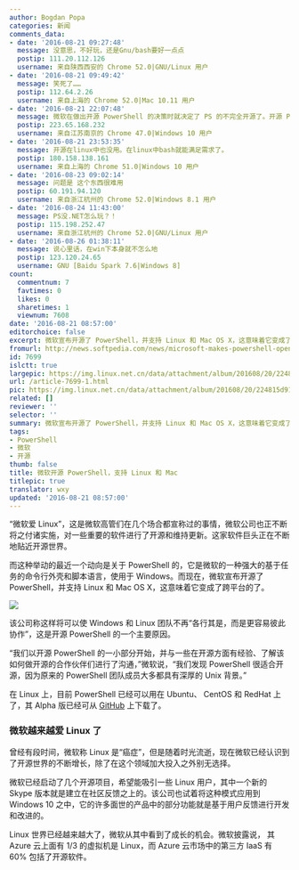 ```yaml
---
author: Bogdan Popa
categories: 新闻
comments_data:
- date: '2016-08-21 09:27:48'
  message: 没意思，不好玩，还是Gnu/bash要好一点点
  postip: 111.20.112.126
  username: 来自陕西西安的 Chrome 52.0|GNU/Linux 用户
- date: '2016-08-21 09:49:42'
  message: 笑死了……
  postip: 112.64.2.26
  username: 来自上海的 Chrome 52.0|Mac 10.11 用户
- date: '2016-08-21 22:07:48'
  message: 微软在做出开源 PowerShell 的决策时就决定了 PS 的不完全开源了。开源 PS 只是为了引导更多的用户使用 windows。
  postip: 223.65.168.232
  username: 来自江苏南京的 Chrome 47.0|Windows 10 用户
- date: '2016-08-21 23:53:35'
  message: 开源在linux中也没用。在linux中bash就能满足需求了。
  postip: 180.158.138.161
  username: 来自上海的 Chrome 51.0|Windows 10 用户
- date: '2016-08-23 09:02:14'
  message: 问题是 这个东西很难用
  postip: 60.191.94.120
  username: 来自浙江杭州的 Chrome 52.0|Windows 8.1 用户
- date: '2016-08-24 11:43:00'
  message: PS没.NET怎么玩？！
  postip: 115.198.252.47
  username: 来自浙江杭州的 Chrome 52.0|GNU/Linux 用户
- date: '2016-08-26 01:38:11'
  message: 说心里话，在win下本身就不怎么地
  postip: 123.120.24.65
  username: GNU [Baidu Spark 7.6|Windows 8]
count:
  commentnum: 7
  favtimes: 0
  likes: 0
  sharetimes: 1
  viewnum: 7608
date: '2016-08-21 08:57:00'
editorchoice: false
excerpt: 微软宣布开源了 PowerShell，并支持 Linux 和 Mac OS X，这意味着它变成了跨平台的了。
fromurl: http://news.softpedia.com/news/microsoft-makes-powershell-open-source-releases-it-on-linux-and-mac-507466.shtml
id: 7699
islctt: true
largepic: https://img.linux.net.cn/data/attachment/album/201608/20/224815d9161ma126z6ej5l.jpg
url: /article-7699-1.html
pic: https://img.linux.net.cn/data/attachment/album/201608/20/224815d9161ma126z6ej5l.jpg.thumb.jpg
related: []
reviewer: ''
selector: ''
summary: 微软宣布开源了 PowerShell，并支持 Linux 和 Mac OS X，这意味着它变成了跨平台的了。
tags:
- PowerShell
- 微软
- 开源
thumb: false
title: 微软开源 PowerShell，支持 Linux 和 Mac
titlepic: true
translator: wxy
updated: '2016-08-21 08:57:00'
---
```


“微软爱 Linux”，这是微软高管们在几个场合都宣称过的事情，微软公司也正不断将之付诸实施，对一些重要的软件进行了开源和维持更新。这家软件巨头正在不断地贴近开源世界。


而这种举动的最近一个动向是关于 PowerShell 的，它是微软的一种强大的基于任务的命令行外壳和脚本语言，使用于 Windows。而现在，微软宣布开源了 PowerShell，并支持 Linux 和 Mac OS X，这意味着它变成了跨平台的了。


![](/data/attachment/album/201608/20/224815d9161ma126z6ej5l.jpg)


该公司称这样将可以使 Windows 和 Linux 团队不再“各行其是，而是更容易彼此协作”，这是开源 PowerShell 的一个主要原因。


“我们以开源 PowerShell 的一小部分开始，并与一些在开源方面有经验、了解该如何做开源的合作伙伴们进行了沟通，”微软说，“我们发现 PowerShell 很适合开源，因为原来的 PowerShell 团队成员大多都具有深厚的 Unix 背景。”


在 Linux 上，目前 PowerShell 已经可以用在 Ubuntu、 CentOS 和 RedHat 上了，其 Alpha 版已经可从 [GitHub](https://github.com/PowerShell/PowerShell/tree/master/docs/learning-powershell) 上下载了。


### 微软越来越爱 Linux 了


曾经有段时间，微软称 Linux 是“癌症”，但是随着时光流逝，现在微软已经认识到了开源世界的不断增长，除了在这个领域加大投入之外别无选择。


微软已经启动了几个开源项目，希望能吸引一些 Linux 用户，其中一个新的 Skype 版本就是建立在社区反馈之上的。该公司也试着将这种模式应用到 Windows 10 之中，它的许多面世的产品中的部分功能就是基于用户反馈进行开发和改进的。


Linux 世界已经越来越大了，微软从其中看到了成长的机会。微软披露说， 其 Azure 云上面有 1/3 的虚拟机是 Linux，而 Azure 云市场中的第三方 IaaS 有 60% 包括了开源软件。